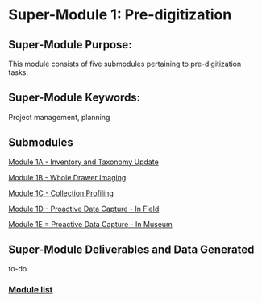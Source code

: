# Super-Module 1: Pre-digitization

## Super-Module Purpose:
This module consists of five submodules pertaining to pre-digitization tasks.

## Super-Module Keywords:
Project management, planning

## Submodules
[Module 1A - Inventory and Taxonomy Update](module_1A.md)

[Module 1B - Whole Drawer Imaging](module_1B.md)

[Module 1C - Collection Profiling](module_1C.md)

[Module 1D - Proactive Data Capture - In Field](module_1D.md)

[Module 1E = Proactive Data Capture - In Museum](module_1E.md)

## Super-Module Deliverables and Data Generated
to-do

### [Module list](https://entcollnet.github.io/BugFlow/modules/)
